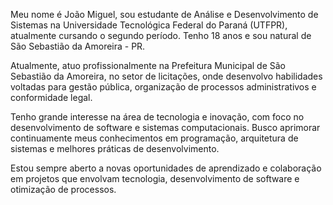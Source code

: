Meu nome é João Miguel, sou estudante de Análise e Desenvolvimento de Sistemas na Universidade Tecnológica Federal do Paraná (UTFPR), atualmente cursando o segundo período. Tenho 18 anos e sou natural de São Sebastião da Amoreira - PR.

Atualmente, atuo profissionalmente na Prefeitura Municipal de São Sebastião da Amoreira, no setor de licitações, onde desenvolvo habilidades voltadas para gestão pública, organização de processos administrativos e conformidade legal.

Tenho grande interesse na área de tecnologia e inovação, com foco no desenvolvimento de software e sistemas computacionais. Busco aprimorar continuamente meus conhecimentos em programação, arquitetura de sistemas e melhores práticas de desenvolvimento.

Estou sempre aberto a novas oportunidades de aprendizado e colaboração em projetos que envolvam tecnologia, desenvolvimento de software e otimização de processos.
